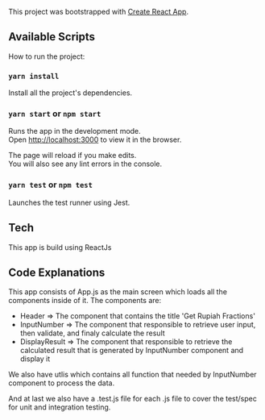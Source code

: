 This project was bootstrapped with [Create React App](https://github.com/facebook/create-react-app).

## Available Scripts

How to run the project:

### `yarn install`

Install all the project's dependencies.

### `yarn start` or `npm start`

Runs the app in the development mode.<br>
Open [http://localhost:3000](http://localhost:3000) to view it in the browser.

The page will reload if you make edits.<br>
You will also see any lint errors in the console.

### `yarn test` or `npm test`

Launches the test runner using Jest.<br>

## Tech

This app is build using ReactJs

## Code Explanations

This app consists of App.js as the main screen which loads all the components inside of it. The components are:
* Header => The component that contains the title 'Get Rupiah Fractions'
* InputNumber => The component that responsible to retrieve user input, then validate, and finaly calculate the result
* DisplayResult => The component that responsible to retrieve the calculated result that is generated by InputNumber component and display it

We also have utlis which contains all function that needed by InputNumber component to process the data.

And at last we also have a .test.js file for each .js file to cover the test/spec for unit and integration testing.


